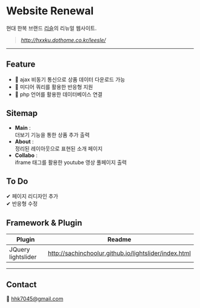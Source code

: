 # Website Renewal
현대 한복 브랜드 [리슬](https://leesle.com/)의 리뉴얼 웹사이트.
> *http://hxxku.dothome.co.kr/leesle/*
*** 

## Feature

- 🌠 ajax 비동기 통신으로 상품 데이터 다운로드 가능   
- 🌠 미디어 쿼리를 활용한 반응형 지원   
- 🌠 php 언어를 활용한 데이터베이스 연결

## Sitemap 

- **Main** :    
더보기 기능을 통한 상품 추가 출력   
- **About** :   
정리된 레이아웃으로 표현된 소개 페이지
- **Collabo** :   
iframe 태그를 활용한 youtube 영상 풀페이지 출력

## To Do

✔ 페이지 리디자인 추가   
✔ 반응형 수정

## Framework & Plugin

| Plugin | Readme |   
| ------ | ------ |   
| JQuery lightslider | http://sachinchoolur.github.io/lightslider/index.html |

***   
## Contact

📩 hhk7045@gmail.com
